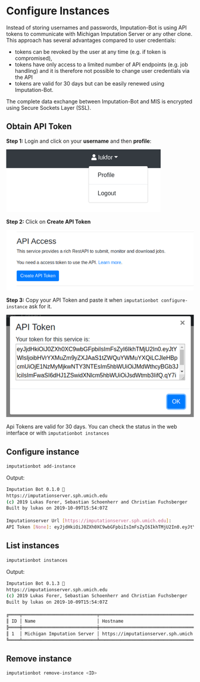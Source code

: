 # Configure Instances

Instead of storing usernames and passwords, Imputation-Bot is using API tokens to communicate with Michigan Imputation Server or any other clone. This approach has several advantages compared to user credentials:

- tokens can be revoked by the user at any time (e.g. if token is compromised),
- tokens have only access to a limited number of API endpoints (e.g. job handling) and it is therefore not possible to change user credentials via the API
- tokens are valid for 30 days but can be easily renewed using Imputation-Bot.

The complete data exchange between Imputation-Bot and MIS is encrypted using Secure Sockets Layer (SSL).

## Obtain API Token

**Step 1:** Login and click on your **username** and then **profile**:

![Image1](assets/token1.png)

**Step 2:** Click on **Create API Token**

![Image1](assets/token2.png)

**Step 3:** Copy your API Token and paste it when `imputationbot configure-instance` ask for it.

![Image1](assets/token3.png)

Api Tokens are valid for 30 days. You can check the status in the web interface or with `imputationbot instances`

## Configure instance

```sh
imputationbot add-instance
```

Output:

```sh
Imputation Bot 0.1.0 🤖
https://imputationserver.sph.umich.edu
(c) 2019 Lukas Forer, Sebastian Schoenherr and Christian Fuchsberger
Built by lukas on 2019-10-09T15:54:07Z

Imputationserver Url [https://imputationserver.sph.umich.edu]:
API Token [None]: eyJjdHkiOiJ0ZXh0XC9wbGFpbiIsImFsZyI6IkhTMjU2In0.eyJtYWlsIjoibHVrYXMuZm9yZXJAaS1tZWQuYWMuYXQiLCJleHBpcmUiOjE1NzMyMjkwNTY3NTEsIm5hbWUiOiJMdWthcyBGb3JlciIsImFwaSI6dHJ1ZSwidXNlcm5hbWUiOiJsdWtmb3IifQ.qY7iEM6ul-gJ0EuHmEUHRnoS5hZs7kD1HC95NFaxE9w
```

## List instances

```sh
imputationbot instances
```

Output:

```sh
Imputation Bot 0.1.3 🤖
https://imputationserver.sph.umich.edu
(c) 2019 Lukas Forer, Sebastian Schoenherr and Christian Fuchsberger
Built by lukas on 2019-10-09T15:54:07Z

╔════╤════════════════════════════╤════════════════════════════════════════╤══════════╤═════════╤══════════════════════════════╗
║ ID │ Name                       │ Hostname                               │ Username │ Version │ Token expires on             ║
╠════╪════════════════════════════╪════════════════════════════════════════╪══════════╪═════════╪══════════════════════════════╣
║ 1  │ Michigan Imputation Server │ https://imputationserver.sph.umich.edu │ lukfor   │ 1.2.4   │ Fri Dec 27 13:14:48 CET 2019 ║
╚════╧════════════════════════════╧════════════════════════════════════════╧══════════╧═════════╧══════════════════════════════╝
```



## Remove instance

```sh
imputationbot remove-instance <ID>
```
